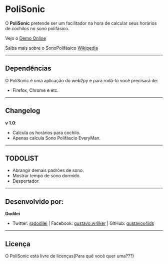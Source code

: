 PoliSonic
===========

O **PoliSonic** pretende ser um facilitador na hora de calcular seus horários de cochilos no sono polifásico.

Vejo o [Demo Online](https://googledrive.com/host/0B7SMjCRiyKvLc190cEU1RmNtUjQ/index.html "Demo Online")
  
Saiba mais sobre o SonoPolifásico [Wikipedia](http://pt.wikipedia.org/wiki/Sono_polif%C3%A1sico "Wikipedia")

---------------------------------------

Dependências
--------------

O PoliSonic é uma aplicação do web2py e para rodá-lo você precisará de:

- Firefox, Chrome e etc.

---------------------------------------

Changelog
-----------

**v 1.0**:

- Calcula os horários para cochilo.
- Apenas calcula Sono Polifáscio EveryMan.

---------------------------------------

TODOLIST
-----------

- Abrangir demais padrões de sono.
- Mostrar tempo de sono dormido.
- Despertador.

---------------------------------------

Desenvolvido por:
-------

**Dodilei**

+ Twitter: [@dodilei](http://twitter.com/dodilei "Twitter") | Facebook: [gustavo.w4lker](http://www.facebook.com/gustavo.w4lker/ "Facebook") | GitHub: [gustavox4ids](http://github.com/gustavox4ids)

---------------------------------------

Licença
---------------------
O PoliSonic está livre de licenças(Para quê você quer uma???)